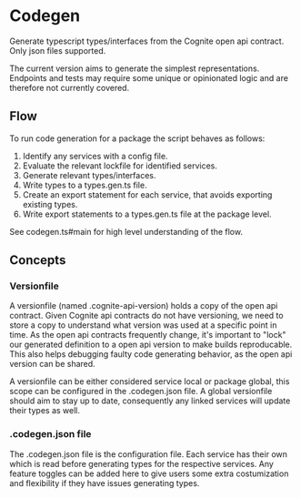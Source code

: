 # Codegen

Generate typescript types/interfaces from the Cognite open api contract. Only json files supported. 

The current version aims to generate the simplest representations. Endpoints and tests may require some unique or opinionated logic and are therefore not currently covered.

## Flow

To run code generation for a package the script behaves as follows:

 1. Identify any services with a config file.
 2. Evaluate the relevant lockfile for identified services.
 3. Generate relevant types/interfaces.
 4. Write types to a types.gen.ts file.
 5. Create an export statement for each service, that avoids exporting existing types.
 6. Write export statements to a types.gen.ts file at the package level.

See codegen.ts#main for high level understanding of the flow.

## Concepts

### Versionfile
A versionfile (named .cognite-api-version) holds a copy of the open api contract. Given Cognite api contracts do not have versioning, we need to store a copy to understand what version was used at a specific point in time. As the open api contracts frequently change, it's important to "lock" our generated definition to a open api version to make builds reproducable. This also helps debugging faulty code generating behavior, as the open api version can be shared.

A versionfile can be either considered service local or package global, this scope can be configured in the .codegen.json file. A global versionfile should aim to stay up to date, consequently any linked services will update their types as well.

### .codegen.json file
The .codegen.json file is the configuration file. Each service has their own which is read before generating types for the respective services. Any feature toggles can be added here to give users some extra costumization and flexibility if they have issues generating types.
